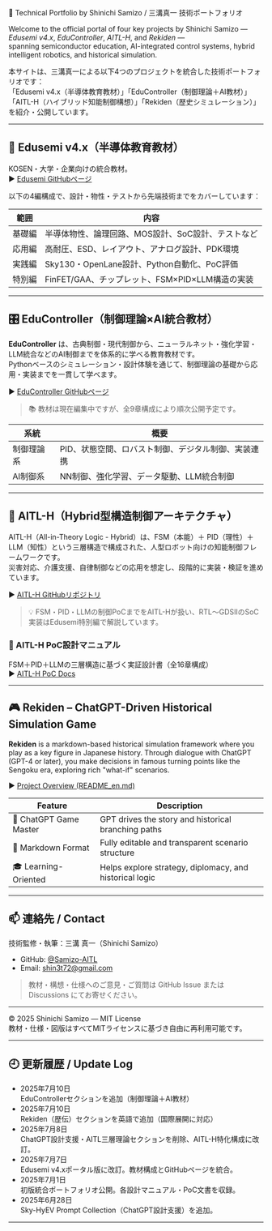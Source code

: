 🧠 Technical Portfolio by Shinichi Samizo / 三溝真一 技術ポートフォリオ

Welcome to the official portal of four key projects by Shinichi Samizo —  
*Edusemi v4.x*, *EduController*, *AITL-H*, and *Rekiden* —  
spanning semiconductor education, AI-integrated control systems, hybrid intelligent robotics, and historical simulation.

本サイトは、三溝真一による以下4つのプロジェクトを統合した技術ポートフォリオです：  
「Edusemi v4.x（半導体教育教材）」「EduController（制御理論＋AI教材）」  
「AITL-H（ハイブリッド知能制御構想）」「Rekiden（歴史シミュレーション）」を紹介・公開しています。

---

## 📘 Edusemi v4.x（半導体教育教材）

KOSEN・大学・企業向けの統合教材。  
▶︎ [Edusemi GitHubページ](https://github.com/Samizo-AITL/Edusemi-v4x)

以下の4編構成で、設計・物性・テストから先端技術までをカバーしています：

| 範囲 | 内容 |
|------|------|
| 基礎編 | 半導体物性、論理回路、MOS設計、SoC設計、テストなど |
| 応用編 | 高耐圧、ESD、レイアウト、アナログ設計、PDK環境 |
| 実践編 | Sky130・OpenLane設計、Python自動化、PoC評価 |
| 特別編 | FinFET/GAA、チップレット、FSM×PID×LLM構造の実装 |

---

## 🎛️ EduController（制御理論×AI統合教材）

**EduController** は、古典制御・現代制御から、ニューラルネット・強化学習・LLM統合などのAI制御までを体系的に学べる教育教材です。  
Pythonベースのシミュレーション・設計体験を通じて、制御理論の基礎から応用・実装までを一貫して学べます。

▶︎ [EduController GitHubページ](https://github.com/Samizo-AITL/EduController)

> 📚 教材は現在編集中ですが、全9章構成により順次公開予定です。

| 系統         | 概要 |
|--------------|------|
| 制御理論系   | PID、状態空間、ロバスト制御、デジタル制御、実装連携 |
| AI制御系     | NN制御、強化学習、データ駆動、LLM統合制御 |

---

## 🤖 AITL-H（Hybrid型構造制御アーキテクチャ）

AITL-H（All-in-Theory Logic - Hybrid）は、FSM（本能）＋ PID（理性）＋ LLM（知性）という三層構造で構成された、人型ロボット向けの知能制御フレームワークです。  
災害対応、介護支援、自律制御などの応用を想定し、段階的に実装・検証を進めています。

▶︎ [AITL-H GitHubリポジトリ](https://github.com/Samizo-AITL/AITL-H)

> 💡 FSM・PID・LLMの制御PoCまでをAITL-Hが扱い、RTL〜GDSIIのSoC実装はEdusemi特別編で解説しています。

### 📘 AITL-H PoC設計マニュアル

FSM＋PID＋LLMの三層構造に基づく実証設計書（全16章構成）  
▶︎ [AITL-H PoC Docs](https://samizo-aitl.github.io/AITL-H/#/)

---

## 🎮 Rekiden – ChatGPT-Driven Historical Simulation Game

**Rekiden** is a markdown-based historical simulation framework where you play as a key figure in Japanese history. Through dialogue with ChatGPT (GPT-4 or later), you make decisions in famous turning points like the Sengoku era, exploring rich "what-if" scenarios.

▶︎ [Project Overview (README_en.md)](https://github.com/Samizo-AITL/Rekiden/blob/main/README.en.md)

| Feature             | Description                                             |
|---------------------|---------------------------------------------------------|
| 🤖 ChatGPT Game Master | GPT drives the story and historical branching paths     |
| 📄 Markdown Format     | Fully editable and transparent scenario structure       |
| 🎓 Learning-Oriented   | Helps explore strategy, diplomacy, and historical logic |

---

## 📫 連絡先 / Contact

技術監修・執筆：三溝 真一（Shinichi Samizo）

- GitHub: [@Samizo-AITL](https://github.com/Samizo-AITL)
- Email: shin3t72@gmail.com

> 教材・構想・仕様へのご意見・ご質問は GitHub Issue または Discussions にてお寄せください。

---

© 2025 Shinichi Samizo — MIT License  
教材・仕様・図版はすべてMITライセンスに基づき自由に再利用可能です。

---

## 🕘 更新履歴 / Update Log

- 2025年7月10日  
  EduControllerセクションを追加（制御理論＋AI教材）
- 2025年7月10日  
  Rekiden（歴伝）セクションを英語で追加（国際展開に対応）
- 2025年7月8日  
  ChatGPT設計支援・AITL三層理論セクションを削除、AITL-H特化構成に改訂。
- 2025年7月7日  
  Edusemi v4.xポータル版に改訂。教材構成とGitHubページを統合。
- 2025年7月1日  
  初版統合ポートフォリオ公開。各設計マニュアル・PoC文書を収録。
- 2025年6月28日  
  Sky-HyEV Prompt Collection（ChatGPT設計支援）を追加。

---
